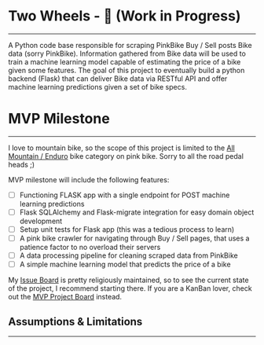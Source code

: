 # Two Wheels - 🚧 (Work in Progress)
---
A Python code base responsible for scraping PinkBike Buy / Sell posts Bike data (sorry PinkBike). Information gathered from Bike data will be used to train a machine learning
model capable of estimating the price of a bike given some features. The goal of this project to eventually build a python backend (Flask) that can deliver Bike data 
via RESTful API and offer machine learning predictions given a set of bike specs. 

# MVP Milestone 
---
I love to mountain bike, so the scope of this project is limited to the [All Mountain / Enduro]() bike category on pink bike. Sorry to all the road pedal heads ;)

MVP milestone will include the following features:
- [ ] Functioning FLASK app with a single endpoint for POST machine learning predictions
- [ ] Flask SQLAlchemy and Flask-migrate integration for easy domain object development
- [ ] Setup unit tests for Flask app (this was a tedious process to learn)
- [ ] A pink bike crawler for navigating through Buy / Sell pages, that uses a patience factor to no overload their servers
- [ ] A data processing pipeline for cleaning scraped data from PinkBike 
- [ ] A simple machine learning model that predicts the price of a bike

My [Issue Board](https://github.com/djcurill/two-wheels/issues) is pretty religiously maintained, so to see the current state of the project, I recommend starting there. If you are a KanBan lover, check out the 
[MVP Project Board](https://github.com/djcurill/two-wheels/projects/1) instead.

## Assumptions & Limitations
---

